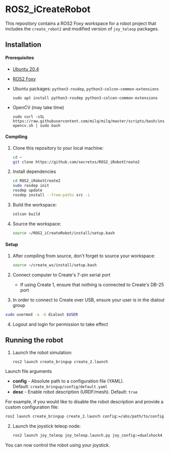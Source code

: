 # ROS2_iCreateRobot
This repository contains a ROS2 Foxy workspace for a robot project that includes the `create_robot2` and  modified version of `joy_teleop` packages.

## Installation

#### Prerequisites
- [Ubuntu 20.4](https://www.releases.ubuntu.com/focal/)
- [ROS2 Foxy](https://docs.ros.org/en/foxy/Installation/Ubuntu-Install-Debians.html)
- Ubuntu packages: `python3-rosdep`, `python3-colcon-common-extensions`
  
  ```
  sudo apt install python3-rosdep python3-colcon-common-extensions
  ```
- OpenCV (may take time)
  ```
  sudo curl -sSL https://raw.githubusercontent.com/milq/milq/master/scripts/bash/install-opencv.sh | sudo bash
  ```
  
#### Compiling
1. Clone this repository to your local machine:
   ``` bash
   cd ~
   git clone https://github.com/secretxs/ROS2_iRobotCreate2
   ```
2. Install dependencies
   ``` bash
   cd ROS2_iRobotCreate2
   sudo rosdep init
   rosdep update
   rosdep install --from-paths src -i
   ```
3. Build the workspace:
   ``` bash
   colcon build
   ```
4. Source the workspace:
   ``` bash
   source ~/ROS2_iCreateRobot/install/setup.bash
   ```
 

#### Setup
1. After compiling from source, don't forget to source your workspace:  
    ``` bash
    source ~/create_ws/install/setup.bash
    ```

2. Connect computer to Create's 7-pin serial port
	- If using Create 1, ensure that nothing is connected to Create's DB-25 port

4. In order to connect to Create over USB, ensure your user is in the dialout group
``` bash
sudo usermod -a -G dialout $USER
```
4.  Logout and login for permission to take effect



## Running the robot
1. Launch the robot simulation:
   ``` bash
   ros2 launch create_bringup create_2.launch
   ```

Launch file arguments
   -   **config** - Absolute path to a configuration file (YAML). Default: `create_bringup/config/default.yaml`
   -   **desc** - Enable robot description (URDF/mesh). Default: `true`

For example, if you would like to disable the robot description and provide a custom configuration file:
``` bash
ros2 launch create_bringup create_2.launch config:=/abs/path/to/config.yaml desc:=false
```


2. Launch the joystick teleop node:
   
   ``` bash
   ros2 launch joy_teleop joy_teleop.launch.py joy_config:=dualshock4
   ```

You can now control the robot using your joystick. 
